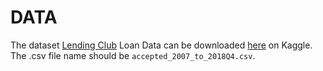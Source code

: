 # DATA

The dataset [Lending Club](https://www.lendingclub.com/) Loan Data can be downloaded [here](https://www.kaggle.com/datasets/wordsforthewise/lending-club?resource=download) on Kaggle. The .csv file name should be `accepted_2007_to_2018Q4.csv`.
